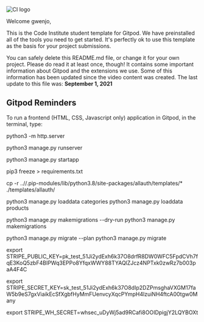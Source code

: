 ![CI logo](https://codeinstitute.s3.amazonaws.com/fullstack/ci_logo_small.png)

Welcome gwenjo,

This is the Code Institute student template for Gitpod. We have preinstalled all of the tools you need to get started. It's perfectly ok to use this template as the basis for your project submissions.

You can safely delete this README.md file, or change it for your own project. Please do read it at least once, though! It contains some important information about Gitpod and the extensions we use. Some of this information has been updated since the video content was created. The last update to this file was: **September 1, 2021**

## Gitpod Reminders

To run a frontend (HTML, CSS, Javascript only) application in Gitpod, in the terminal, type:

python3 -m http.server

python3 manage.py runserver

python3 manage.py startapp 

pip3 freeze > requirements.txt




cp -r ..//.pip-modules/lib/python3.8/site-packages/allauth/templates/* ./templates/allauth/ 

python3 manage.py loaddata categories
python3 manage.py loaddata products

python3 manage.py makemigrations --dry-run
python3 manage.py makemigrations

python3 manage.py migrate --plan
python3 manage.py migrate

export STRIPE_PUBLIC_KEY=pk_test_51Ji2ydExh6k37O8drfR8DW0WFC5FpdCVh7fqE3KoQ5zbF4BIPWq3EPPo8YfqxWWY88TYAQlZJcz4NPTxk0zwRz7b003paA4F4C

export STRIPE_SECRET_KEY=sk_test_51Ji2ydExh6k37O8dIp2DZPmsghaVXGM17faW5b9eS7gxViaikEcSfXgbfHyMmFUenvcyXqcPYmpH4lzuiNH4ftcA00tgw0Many

export STRIPE_WH_SECRET=whsec_uDyWj5ad9RCafi8OOIDpigjY2LQYBOXt